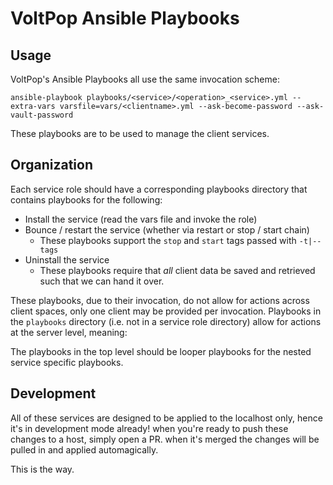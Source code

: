 # VoltPop Ansible Playbooks

## Usage

VoltPop's Ansible Playbooks all use the same invocation scheme:

```
ansible-playbook playbooks/<service>/<operation>_<service>.yml --extra-vars varsfile=vars/<clientname>.yml --ask-become-password --ask-vault-password
```

These playbooks are to be used to manage the client services.

## Organization

Each service role should have a corresponding playbooks directory that contains playbooks for the following:

* Install the service (read the vars file and invoke the role)
* Bounce / restart the service (whether via restart or stop / start chain)
  * These playbooks support the `stop` and `start` tags passed with `-t|--tags`
* Uninstall the service
  * These playbooks require that _all_ client data be saved and retrieved such that we can hand it over.

These playbooks, due to their invocation, do not allow for actions across client spaces, only one client may be provided per invocation.
Playbooks in the `playbooks` directory (i.e. not in a service role directory) allow for actions at the server level, meaning:

The playbooks in the top level should be looper playbooks for the nested service specific playbooks.

## Development

All of these services are designed to be applied to the localhost only, hence it's in development mode already! when you're ready to
push these changes to a host, simply open a PR. when it's merged the changes will be pulled in and applied automagically.

This is the way.
